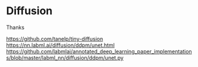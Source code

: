 # Diffusion

Thanks

https://github.com/tanelp/tiny-diffusion
https://nn.labml.ai/diffusion/ddpm/unet.html
https://github.com/labmlai/annotated_deep_learning_paper_implementations/blob/master/labml_nn/diffusion/ddpm/unet.py